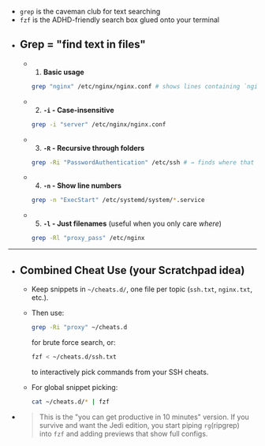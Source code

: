 - `grep` is the caveman club for text searching
- `fzf` is the ADHD-friendly search box glued onto your terminal
- ## Grep  = "find text in files"
	- 1. **Basic usage**
	  
	  ```bash
	  grep "nginx" /etc/nginx/nginx.conf # shows lines containing `nginx`
	  ```
	- 2. **`-i` - Case-insensitive**
	  
	  ```bash
	  grep -i "server" /etc/nginx/nginx.conf
	  ```
	- 3. **`-R` - Recursive through folders**
	  
	  ```bash
	  grep -Ri "PasswordAuthentication" /etc/ssh # → finds where that SSH option hides.
	  ```
	- 4. **`-n` - Show line numbers**
	  
	  ```bash
	  grep -n "ExecStart" /etc/systemd/system/*.service
	  ```
	- 5. **`-l` - Just filenames** (useful when you only care _where_)
	  
	  ```bash
	  grep -Rl "proxy_pass" /etc/nginx
	  ```
- ---
- ## Combined Cheat Use (your Scratchpad idea)
	- Keep snippets in `~/cheats.d/`, one file per topic (`ssh.txt`, `nginx.txt`, etc.).
	- Then use:
	  
	    ```bash
	    grep -Ri "proxy" ~/cheats.d
	    ```
	  
	    for brute force search, or:
	  
	    ```bash
	    fzf < ~/cheats.d/ssh.txt
	    ```
	  
	    to interactively pick commands from your SSH cheats.
	- For global snippet picking:
	  
	    ```bash
	    cat ~/cheats.d/* | fzf
	    ```
- > This is the "you can get productive in 10 minutes" version. If you survive and want the Jedi edition, you start piping `rg`(ripgrep) into `fzf` and adding previews that show full configs.